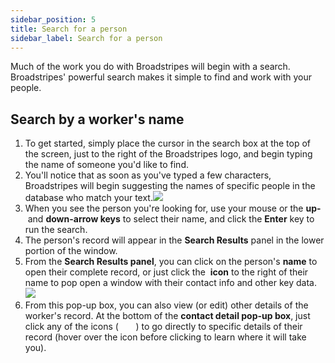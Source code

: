 ```yaml
---
sidebar_position: 5
title: Search for a person
sidebar_label: Search for a person
---
```


Much of the work you do with Broadstripes will begin with a search. Broadstripes' powerful search makes it simple to find and work with your people.
## Search by a worker's name
1. To get started, simply place the cursor in the search box at the top of the screen, just to the right of the Broadstripes logo, and begin typing the name of someone you'd like to find.
2. You'll notice that as soon as you've typed a few characters, Broadstripes will begin suggesting the names of specific people in the database who match your text.![](/img/getting-started/2e03c55-SearchAutocomplete.png)
3. When you see the person you're looking for, use your mouse or the **up-** and **down-arrow keys** to select their name, and click the **Enter** key to run the search.
4. The person's record will appear in the **Search Results** panel in the lower portion of the window.
5. From the **Search Results panel**, you can click on the person's **name** to open their complete record, or just click the  **icon** to the right of their name to pop open a window with their contact info and other key data.![](/img/getting-started/cc9c46b-search_by_name_1.png)
6. From this pop-up box, you can also view (or edit) other details of the worker's record. At the bottom of the **contact detail pop-up box**, just click any of the icons (       ) to go directly to specific details of their record (hover over the icon before clicking to learn where it will take you).
